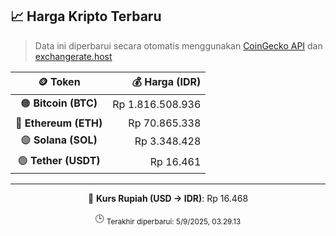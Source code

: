 

<!-- HARGA_KRIPTO -->
## 📈 Harga Kripto Terbaru

> Data ini diperbarui secara otomatis menggunakan [CoinGecko API](https://www.coingecko.com/) dan [exchangerate.host](https://exchangerate.host/)

<div align="center">

| 🪙 Token | 💰 Harga (IDR) |
|:------:|---------------:|
| 🟠 **Bitcoin (BTC)**   | Rp 1.816.508.936 |
| 🔵 **Ethereum (ETH)**  | Rp 70.865.338 |
| 🟣 **Solana (SOL)**    | Rp 3.348.428 |
| 🟢 **Tether (USDT)**   | Rp 16.461 |

---

💱 **Kurs Rupiah (USD → IDR)**: Rp 16.468

🕒 <sub>Terakhir diperbarui: 5/9/2025, 03.29.13</sub>

</div>
<!-- /HARGA_KRIPTO -->